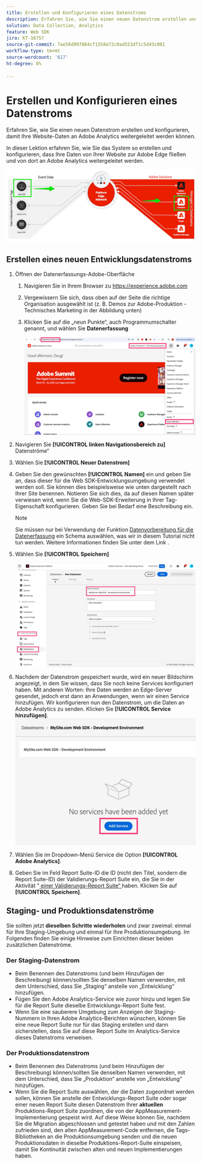 ```yaml
---
title: Erstellen und Konfigurieren eines Datenstroms
description: Erfahren Sie, wie Sie einen neuen Datenstrom erstellen und konfigurieren, damit Ihre Website-Daten an Adobe Analytics weitergeleitet werden können.
solution: Data Collection, Analytics
feature: Web SDK
jira: KT-16757
source-git-commit: 7ae56d997884cf1558e72c0ad553df1c5d43c081
workflow-type: tm+mt
source-wordcount: '617'
ht-degree: 0%

---
```



# Erstellen und Konfigurieren eines Datenstroms

Erfahren Sie, wie Sie einen neuen Datenstrom erstellen und konfigurieren, damit Ihre Website-Daten an Adobe Analytics weitergeleitet werden können.

In dieser Lektion erfahren Sie, wie Sie das System so erstellen und konfigurieren, dass Ihre Daten von Ihrer Website zur Adobe Edge fließen und von dort an Adobe Analytics weitergeleitet werden.

![Architekturdiagramm](assets/architecture_diagram.jpg)

## Erstellen eines neuen Entwicklungsdatenstroms

1. Öffnen der Datenerfassungs-Adobe-Oberfläche
   1. Navigieren Sie in Ihrem Browser zu https://experience.adobe.com
   1. Vergewissern Sie sich, dass oben auf der Seite die richtige Organisation ausgewählt ist (z. B. Demos zur Adobe-Produktion - Technisches Marketing in der Abbildung unten)
   1. Klicken Sie auf die „neun Punkte“, auch Programmumschalter genannt, und wählen Sie **Datenerfassung**

      ![Zur Datenerfassung navigieren](assets/navigate-to-data-collection.jpg)

1. Navigieren Sie **[!UICONTROL linken Navigationsbereich zu]** Datenströme“
1. Wählen Sie **[!UICONTROL Neuer Datenstrom]**
1. Geben Sie den gewünschten **[!UICONTROL Namen]** ein und geben Sie an, dass dieser für die Web SDK-Entwicklungsumgebung verwendet werden soll. Sie können dies beispielsweise wie unten dargestellt nach Ihrer Site benennen. Notieren Sie sich dies, da auf diesen Namen später verwiesen wird, wenn Sie die Web-SDK-Erweiterung in Ihrer Tag-Eigenschaft konfigurieren. Geben Sie bei Bedarf eine Beschreibung ein.

   >[!NOTE]
   >
   >Sie müssen nur bei Verwendung der Funktion [Datenvorbereitung für die Datenerfassung](https://experienceleague.adobe.com/en/docs/platform-learn/data-collection/edge-network/data-prep) ein Schema auswählen, was wir in diesem Tutorial nicht tun werden. Weitere Informationen finden Sie unter dem Link .

1. Wählen Sie **[!UICONTROL Speichern]**

   ![Erstellen des Datenstroms](assets/create-new-datastream.jpg)

1. Nachdem der Datenstrom gespeichert wurde, wird ein neuer Bildschirm angezeigt, in dem Sie wissen, dass Sie noch keine Services konfiguriert haben. Mit anderen Worten: Ihre Daten werden an Edge-Server gesendet, jedoch erst dann an Anwendungen, wenn wir einen Service hinzufügen. Wir konfigurieren nun den Datenstrom, um die Daten an Adobe Analytics zu senden. Klicken Sie **[!UICONTROL Service hinzufügen]**.
   ![Service hinzufügen](assets/datastream-add-service.jpg)
1. Wählen Sie im Dropdown-Menü Service die Option **[!UICONTROL Adobe Analytics]**.
1. Geben Sie im Feld Report Suite-ID die ID (nicht den Titel, sondern die Report Suite-ID) der Validierungs-Report Suite ein, die Sie in der Aktivität &quot;[ einer Validierungs-Report Suite“ ](create-a-validation-report-suite.md) haben. Klicken Sie auf **[!UICONTROL Speichern]**.

## Staging- und Produktionsdatenströme

Sie sollten jetzt **dieselben Schritte wiederholen** und zwar zweimal: einmal für Ihre Staging-Umgebung und einmal für Ihre Produktionsumgebung. Im Folgenden finden Sie einige Hinweise zum Einrichten dieser beiden zusätzlichen Datenströme.

### Der Staging-Datenstrom

* Beim Benennen des Datenstroms (und beim Hinzufügen der Beschreibung) können/sollten Sie denselben Namen verwenden, mit dem Unterschied, dass Sie „Staging“ anstelle von „Entwicklung“ hinzufügen.
* Fügen Sie den Adobe Analytics-Service wie zuvor hinzu und legen Sie für die Report Suite dieselbe Entwicklungs-Report Suite fest.
* Wenn Sie eine sauberere Umgebung zum Anzeigen der Staging-Nummern in Ihren Adobe Analytics-Berichten wünschen, können Sie eine neue Report Suite nur für das Staging erstellen und dann sicherstellen, dass Sie auf diese Report Suite im Analytics-Service dieses Datenstroms verweisen.

### Der Produktionsdatenstrom

* Beim Benennen des Datenstroms (und beim Hinzufügen der Beschreibung) können/sollten Sie denselben Namen verwenden, mit dem Unterschied, dass Sie „Produktion“ anstelle von „Entwicklung“ hinzufügen.
* Wenn Sie die Report Suite auswählen, der die Daten zugeordnet werden sollen, können Sie anstelle der Entwicklungs-Report Suite oder sogar einer neuen Report Suite diesen Datenstrom Ihrer **aktuellen** Produktions-Report Suite zuordnen, die von der AppMeasurement-Implementierung gespeist wird. Auf diese Weise können Sie, nachdem Sie die Migration abgeschlossen und getestet haben und mit den Zahlen zufrieden sind, den alten AppMeasurement-Code entfernen, die Tags-Bibliotheken an die Produktionsumgebung senden und die neuen Produktionsdaten in dieselbe Produktions-Report-Suite einspeisen, damit Sie Kontinuität zwischen alten und neuen Implementierungen haben.

